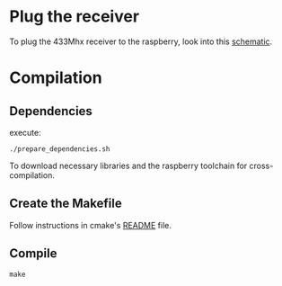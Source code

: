 # Plug the receiver

To plug the 433Mhx receiver to the raspberry, look into this [schematic](https://github.com/jdmichaud/snippets/blob/master/raspberry/simple_RF_receiver/simple_RF_receiver.fzz).

# Compilation

## Dependencies

execute:
```
./prepare_dependencies.sh
```
To download necessary libraries and the raspberry toolchain for cross-compilation.

## Create the Makefile

Follow instructions in cmake's [README](cmake/README.md) file.

## Compile

```
make
```
